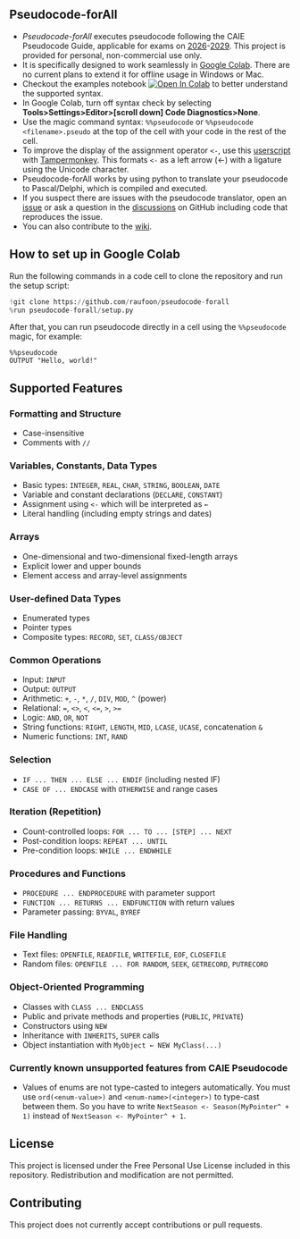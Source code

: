 ## Pseudocode-forAll 
- *Pseudocode-forAll* executes pseudocode following the CAIE Pseudocode Guide, applicable for exams on [2026](https://www.cambridgeinternational.org/Images/697401-2026-pseudocode-guide-for-teachers.pdf)-[2029](https://www.cambridgeinternational.org/Images/721401-2027-2029-pseudocode-guide.pdf). This project is provided for personal, non-commercial use only.
- It is specifically designed to work seamlessly in [Google Colab](https://colab.research.google.com/). There are no current plans to extend it for offline usage in Windows or Mac.
- Checkout the examples notebook [![Open In Colab](https://colab.research.google.com/assets/colab-badge.svg)](https://colab.research.google.com/github/raufoon/pseudocode-forall/blob/main/Examples%20-%20Pseudocode-forAll.ipynb) to better understand the supported syntax.
- In Google Colab, turn off syntax check by selecting **Tools>Settings>Editor>[scroll down] Code Diagnostics>None**.
- Use the magic command syntax: `%%pseudocode` or `%%pseudocode <filename>.pseudo` at the top of the cell with your code in the rest of the cell.
- To improve the display of the assignment operator `<-`, use this [userscript](https://greasyfork.org/en/scripts/542951) with [Tampermonkey](https://www.tampermonkey.net/#download). This formats `<-` as a left arrow (←) with a ligature using the Unicode character.
- Pseudocode-forAll works by using python to translate your pseudocode to Pascal/Delphi, which is compiled and executed.
- If you suspect there are issues with the pseudocode translator, open an [issue](https://github.com/raufoon/pseudocode-forall/issues) or ask a question in the [discussions](https://github.com/raufoon/pseudocode-forall/discussions) on GitHub including code that reproduces the issue.
- You can also contribute to the [wiki](https://github.com/raufoon/pseudocode-forall/wiki).

## How to set up in Google Colab

Run the following commands in a code cell to clone the repository and run the setup script:

```python
!git clone https://github.com/raufoon/pseudocode-forall
%run pseudocode-forall/setup.py
````

After that, you can run pseudocode directly in a cell using the `%%pseudocode` magic, for example:

```pseudocode
%%pseudocode
OUTPUT "Hello, world!"
```

## Supported Features

### Formatting and Structure
* Case-insensitive
* Comments with `//`

### Variables, Constants, Data Types

* Basic types: `INTEGER`, `REAL`, `CHAR`, `STRING`, `BOOLEAN`, `DATE`
* Variable and constant declarations (`DECLARE`, `CONSTANT`)
* Assignment using `<-` which will be interpreted as `←`
* Literal handling (including empty strings and dates)

### Arrays

* One-dimensional and two-dimensional fixed-length arrays
* Explicit lower and upper bounds
* Element access and array-level assignments

### User-defined Data Types

* Enumerated types
* Pointer types
* Composite types: `RECORD`, `SET`, `CLASS/OBJECT`

### Common Operations

* Input: `INPUT`
* Output: `OUTPUT`
* Arithmetic: `+`, `-`, `*`, `/`, `DIV`, `MOD`, `^` (power)
* Relational: `=`, `<>`, `<`, `<=`, `>`, `>=`
* Logic: `AND`, `OR`, `NOT`
* String functions: `RIGHT`, `LENGTH`, `MID`, `LCASE`, `UCASE`, concatenation `&`
* Numeric functions: `INT`, `RAND`

### Selection

* `IF ... THEN ... ELSE ... ENDIF` (including nested IF)
* `CASE OF ... ENDCASE` with `OTHERWISE` and range cases

### Iteration (Repetition)

* Count-controlled loops: `FOR ... TO ... [STEP] ... NEXT`
* Post-condition loops: `REPEAT ... UNTIL`
* Pre-condition loops: `WHILE ... ENDWHILE`

### Procedures and Functions

* `PROCEDURE ... ENDPROCEDURE` with parameter support
* `FUNCTION ... RETURNS ... ENDFUNCTION` with return values
* Parameter passing: `BYVAL`, `BYREF`

### File Handling

* Text files: `OPENFILE`, `READFILE`, `WRITEFILE`, `EOF`, `CLOSEFILE`
* Random files: `OPENFILE ... FOR RANDOM`, `SEEK`, `GETRECORD`, `PUTRECORD`

### Object-Oriented Programming

* Classes with `CLASS ... ENDCLASS`
* Public and private methods and properties (`PUBLIC`, `PRIVATE`)
* Constructors using `NEW`
* Inheritance with `INHERITS`, `SUPER` calls
* Object instantiation with `MyObject ← NEW MyClass(...)`

### Currently known unsupported features from CAIE Pseudocode

* Values of enums are not type-casted to integers automatically. You must use `ord(<enum-value>)` and `<enum-name>(<integer>)` to type-cast between them. So you have to write `NextSeason <- Season(MyPointer^ + 1)` instead of `NextSeason <- MyPointer^ + 1`.

## License

This project is licensed under the Free Personal Use License included in this repository. Redistribution and modification are not permitted.

## Contributing

This project does not currently accept contributions or pull requests.

